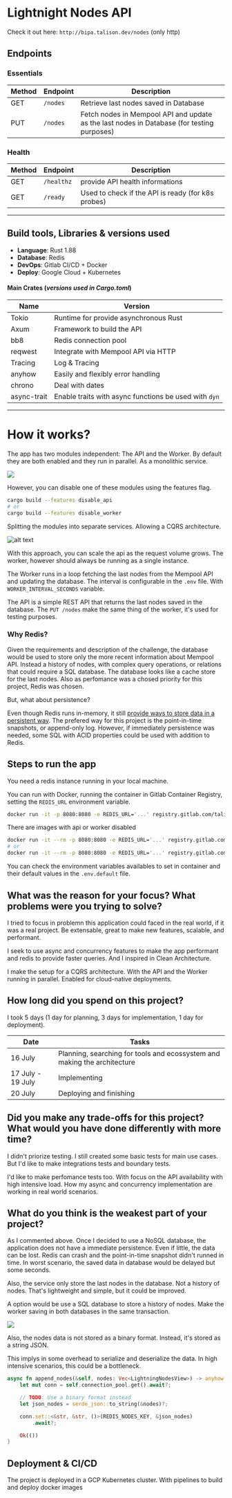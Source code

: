# Lightnight Nodes API

Check it out here:  ```http://bipa.talison.dev/nodes``` (only http)

## Endpoints

### Essentials

| Method | Endpoint        | Description                 |
|--------|------------------|-----------------------------|
| GET    | `/nodes`     | Retrieve last nodes saved in Database            |
| PUT    | `/nodes`     | Fetch nodes in Mempool API and update as the last nodes in Database  (for testing purposes)              |

### Health

| Method | Endpoint               | Description                      |
|--------|------------------------|----------------------------------|
| GET   | `/healthz`          |    provide API health informations         |
| GET   | `/ready`           |  Used to check if the API is ready (for k8s probes)        |


---

## Build tools, Libraries & versions used

- **Language**: Rust 1.88
- **Database**: Redis
- **DevOps**: Gitlab CI/CD + Docker
- **Deploy**: Google Cloud + Kubernetes

#### Main Crates (*versions used in Cargo.toml*)

| Name | Version        |
|--------|------------------|
| Tokio    | Runtime for provide asynchronous Rust |
| Axum   | Framework to build the API |
| bb8    | Redis connection pool     |
| reqwest    | Integrate with Mempool API via HTTP  |
| Tracing    | Log & Tracing  |
| anyhow    | Easily and flexibly error handling |
| chrono    | Deal with dates  |
| async-trait    | Enable traits with async functions be used with `dyn`     |


---
# How it works?

The app has two modules independent: The API and the Worker. By default they 
are both enabled and they run in parallel. As a monolithic service.

![](https://res.cloudinary.com/dfjn94vg8/image/upload/v1753065109/Untitled-2024-06-06-1125_s1qawf.png)

However, you can disable one of these modules using the features flag.

```sh
cargo build --features disable_api
# or
cargo build --features disable_worker
```

Splitting the modules into separate services. Allowing a CQRS architecture.

![alt text](https://res.cloudinary.com/dfjn94vg8/image/upload/v1753065109/Untitled-2024-06-06-11d25_wsd53j.png)

With this approach, you can scale the api as the request volume grows. The worker, however should always be running as a single instance.

The Worker runs in a loop fetching the last nodes from the Mempool API and updating the database. The interval is configurable in the `.env` file. With `WORKER_INTERVAL_SECONDS` variable.

The API is a simple REST API that returns the last nodes saved in the database. The `PUT /nodes` make the same thing of the worker, it's used for testing purposes.

### Why Redis?

Given the requirements and description of the challenge, the database would be used to store
only the more recent information about Mempool API. Instead a history of nodes, with complex
query operations, or relations that could require a SQL database. The database looks like a 
cache store for the last nodes. Also as perfomance was a chosed priority for this project, Redis was chosen.

But, what about persistence? 

Even though Redis runs in-memory, it still [provide ways to store data in a persistent way](https://redis.io/docs/latest/operate/oss_and_stack/management/persistence/). 
The prefered way for this project is the point-in-time snapshots, or append-only log. 
However, if immediately persistence was needed, some SQL with ACID properties could be used with
addition to Redis.

## Steps to run the app

You need a redis instance running in your local machine.

You can run with Docker, running the container in Gitlab Container Registry, setting the `REDIS_URL` environment variable.
```sh
docker run -it -p 8080:8080 -e REDIS_URL='...' registry.gitlab.com/talis-fb/lightning-nodes-api/lightning-nodes:latest
```

There are images with api or worker disabled
```sh
docker run -it --rm -p 8080:8080 -e REDIS_URL='...' registry.gitlab.com/talis-fb/lightning-nodes-api/lightning-nodes:api-only
# or
docker run -it --rm -p 8080:8080 -e REDIS_URL='...' registry.gitlab.com/talis-fb/lightning-nodes-api/lightning-nodes:worker-only
```

You can check the environment variables availables to set in container and their default values in the `.env.default` file.

## What was the reason for your focus? What problems were you trying to solve?

I tried to focus in problemn this application could faced in the real world, if it was a real project. Be extensable, great to make new features, scalable, and performant.

I seek to use async and concurrency features to make the app performant and redis to provide faster queries. And I inspired in Clean Architecture.

I make the setup for a CQRS architecture. With the API and the Worker running in parallel. Enabled for cloud-native deployments. 


## How long did you spend on this project?
I took 5 days (1 day for planning, 3 days for implementation, 1 day for deployment).

| Date | Tasks |
|--- | --- |
|16 July          | Planning, searching for tools and ecossystem and making the architecture |
| 17 July - 19 July | Implementing |
| 20 July | Deploying and finishing |


## Did you make any trade-offs for this project? What would you have done differently with more time?

I didn't priorize testing. I still created some basic tests for main use cases. But I'd like to make integrations tests and boundary tests.

I'd like to make perfomance tests too. With focus on the API availability with high intensive load. How my async and concurrency implementation are working in real world scenarios.



## What do you think is the weakest part of your project?
As I commented above. Once I decided to use a NoSQL database, the application does not have a immediate persistence. Even if little, the data can be lost. Redis can crash and the point-in-time snapshot didn't runned in time. In worst scenario, the saved data in database would be delayed but some seconds.

Also, the service only store the last nodes in the database. Not a history of nodes. That's lightweight and simple, but it could be improved.

A option would be use a SQL database to store a history of nodes. Make the worker saving in both databases in the same transaction.

![](https://res.cloudinary.com/dfjn94vg8/image/upload/v1753065109/Untitled-2024-06ds-06-1125_f99owu.png)


Also, the nodes data is not stored as a binary format. Instead, it's stored as a string JSON.

This implys in some overhead to serialize and deserialize the data. In high intensive scenarios, this could be a bottleneck.

```rs
async fn append_nodes(&self, nodes: Vec<LightningNodesView>) -> anyhow::Result<()> {
    let mut conn = self.connection_pool.get().await?;

    // TODO: Use a binary format instead
    let json_nodes = serde_json::to_string(&nodes)?;

    conn.set::<&str, &str, ()>(REDIS_NODES_KEY, &json_nodes)
        .await?;

    Ok(())
}
```

## Deployment & CI/CD
The project is deployed in a GCP Kubernetes cluster. With pipelines to build and deploy docker images